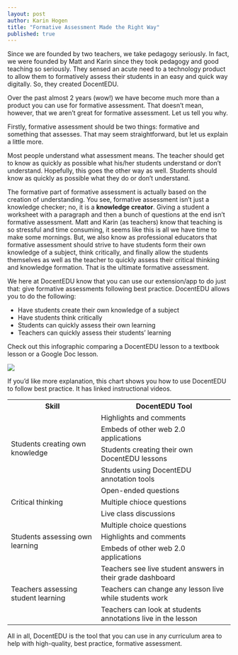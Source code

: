 ```yaml
---
layout: post
author: Karin Hogen
title: "Formative Assessment Made the Right Way"
published: true
---
```

Since we are founded by two teachers, we take pedagogy seriously. In fact, we were founded by Matt and Karin since they took pedagogy and good teaching so seriously. They sensed an acute need to a technology product to allow them to formatively assess their students in an easy and quick way digitally. So, they created DocentEDU. 

Over the past almost 2 years (wow!) we have become much more than a product you can use for formative assessment. That doesn’t mean, however, that we aren’t great for formative assessment. Let us tell you why.

Firstly, formative assessment should be two things: formative and something that assesses. That may seem straightforward, but let us explain a little more.

Most people understand what assessment means. The teacher should get to know as quickly as possible what his/her students understand or don’t understand. Hopefully, this goes the other way as well. Students should know as quickly as possible what they do or don’t understand.

The formative part of formative assessment is actually based on the creation of understanding. You see, formative assessment isn’t just a knowledge checker; no, it is a <b>knowledge creator</b>. Giving a student a worksheet with a paragraph and then a bunch of questions at the end isn’t formative assessment. Matt and Karin (as teachers) know that teaching is so stressful and time consuming, it seems like this is all we have time to make some mornings. But, we also know as professional educators that formative assessment should strive to have students form their own knowledge of a subject, think critically, and finally allow the students themselves as well as the teacher to quickly assess their critical thinking and knowledge formation. That is the ultimate formative assessment.

We here at DocentEDU know that you can use our extension/app to do just that: give formative assessments following best practice. DocentEDU allows you to do the following:
- Have students create their own knowledge of a subject
- Have students think critically
- Students can quickly assess their own learning
- Teachers can quickly assess their students’ learning

Check out this infographic comparing a DocentEDU lesson to a textbook lesson or a Google Doc lesson. 

<img src="http://docentedu.com:3000/images/formative_assessment.png" />

If you’d like more explanation, this chart shows you how to use DocentEDU to follow best practice. It has linked instructional videos.

<table>
  <tr>
    <th>Skill</th>
    <th>DocentEDU Tool</th>
  </tr>
  <tr>
    <td rowspan="4">Students creating own knowledge</td>
    <td>Highlights and comments</td>
  </tr>
  <tr>
    <td>Embeds of other web 2.0 applications</td>
  </tr>
  <tr>
    <td>Students creating their own DocentEDU lessons</td>
  </tr>
  <tr>
    <td>Students using DocentEDU annotation tools</td>
  </tr>
  <tr>
    <td rowspan="3">Critical thinking</td>
    <td>Open-ended questions</td>
  </tr>
  <tr>
    <td>Multiple chioce questions</td>
  </tr>
  <tr>
    <td>Live class discussions</td>
  </tr>
  <tr>
    <td rowspan="3">Students assessing own learning</td>
    <td>Multiple choice questions</td>
  </tr>
  <tr>
    <td>Highlights and comments</td>
  </tr>
  <tr>
    <td>Embeds of other web 2.0 applications</td>
  </tr>
  <tr>
    <td rowspan="3">Teachers assessing student learning</td>
    <td>Teachers see live student answers in their grade dashboard</td>
  </tr>
  <tr>
    <td>Teachers can change any lesson live while students work</td>
  </tr>
  <tr>
    <td>Teachers can look at students annotations live in the lesson</td>
  </tr>
</table>

All in all, DocentEDU is the tool that you can use in any curriculum area to help with high-quality, best practice, formative assessment. 
